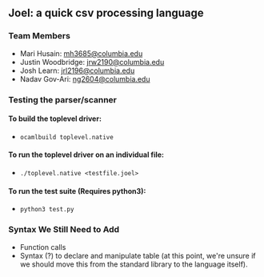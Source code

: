 ## Joel: a quick csv processing language

### Team Members
- Mari Husain: mh3685@columbia.edu 
- Justin Woodbridge: jrw2190@columbia.edu 
- Josh Learn: jrl2196@columbia.edu 
- Nadav Gov-Ari: ng2604@columbia.edu

### Testing the parser/scanner

#### To build the toplevel driver:
- ``ocamlbuild toplevel.native``

#### To run the toplevel driver on an individual file:
- ``./toplevel.native <testfile.joel>``

#### To run the test suite (Requires python3):
- ``python3 test.py``

### Syntax We Still Need to Add
- Function calls
- Syntax (?) to declare and manipulate table (at this point, we're unsure if we should move this from the standard library to the language itself).
